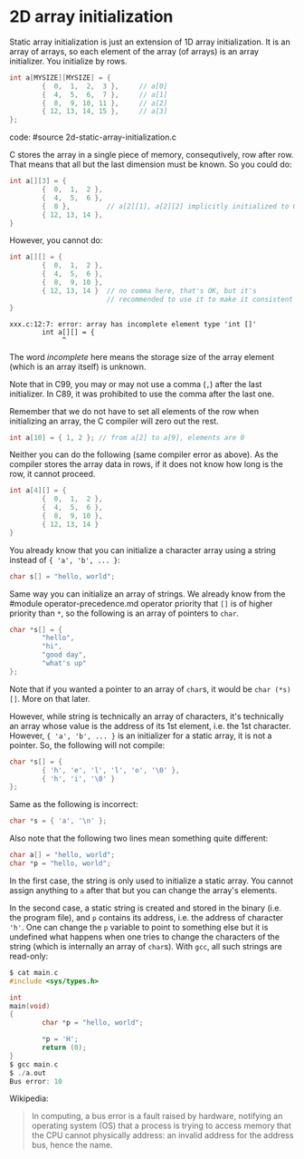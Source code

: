 # 2D array initialization

Static array initialization is just an extension of 1D array initialization.  It
is an array of arrays, so each element of the array (of arrays) is an array
initializer.  You initialize by rows.

```C
int a[MYSIZE][MYSIZE] = {
        {  0,  1,  2,  3 },     // a[0]
        {  4,  5,  6,  7 },     // a[1]
        {  8,  9, 10, 11 },     // a[2]
        { 12, 13, 14, 15 },     // a[3]
};
```

code: #source 2d-static-array-initialization.c

C stores the array in a single piece of memory, consequtively, row after row.
That means that all but the last dimension must be known.  So you could do:

```C
int a[][3] = {
        {  0,  1,  2 },
        {  4,  5,  6 },
        {  8 },         // a[2][1], a[2][2] implicitly initialized to 0
        { 12, 13, 14 },
}
```

However, you cannot do:

```C
int a[][] = {
        {  0,  1,  2 },
        {  4,  5,  6 },
        {  8,  9, 10 },
        { 12, 13, 14 }  // no comma here, that's OK, but it's
                        // recommended to use it to make it consistent
}
```

```
xxx.c:12:7: error: array has incomplete element type 'int []'
        int a[][] = {
             ^
```

The word *incomplete* here means the storage size of the array element (which is
an array itself) is unknown.

Note that in C99, you may or may not use a comma (`,`) after the last
initializer.  In C89, it was prohibited to use the comma after the last one.

Remember that we do not have to set all elements of the row when initializing an
array, the C compiler will zero out the rest.

```C
int a[10] = { 1, 2 }; // from a[2] to a[9], elements are 0
```

Neither you can do the following (same compiler error as above).  As the
compiler stores the array data in rows, if it does not know how long is the row,
it cannot proceed.

```C
int a[4][] = {
        {  0,  1,  2 },
        {  4,  5,  6 },
        {  8,  9, 10 },
        { 12, 13, 14 }
}
```

You already know that you can initialize a character array using a string
instead of `{ 'a', 'b', ... }`:

```C
char s[] = "hello, world";
```

Same way you can initialize an array of strings.  We already know from the
#module operator-precedence.md operator priority
that `[]` is of higher priority than `*`, so the following is an array of
pointers to `char`.


```C
char *s[] = {
        "hello",
        "hi",
        "good day",
        "what's up"
};
```

Note that if you wanted a pointer to an array of `char`s, it would be `char
(*s)[]`.  More on that later.

However, while string is technically an array of characters, it's technically an
array whose value is the address of its 1st element, i.e. the 1st character.
However, `{ 'a', 'b', ... }` is an initializer for a static array, it is not a
pointer.  So, the following will not compile:

```C
char *s[] = {
        { 'h', 'e', 'l', 'l', 'o', '\0' },
        { 'h', 'i', '\0' }
};
```

Same as the following is incorrect:

```C
char *s = { 'a', '\n' };
```

Also note that the following two lines mean something quite different:

```C
char a[] = "hello, world";
char *p = "hello, world";
```

In the first case, the string is only used to initialize a static array.  You
cannot assign anything to `a` after that but you can change the array's
elements.

In the second case, a static string is created and stored in the binary (i.e.
the program file), and `p` contains its address, i.e. the address of character
`'h'`.  One can change the `p` variable to point to something else but it is
undefined what happens when one tries to change the characters of the string
(which is internally an array of `char`s).  With `gcc`, all such strings are
read-only:

```C
$ cat main.c
#include <sys/types.h>

int
main(void)
{
        char *p = "hello, world";

        *p = 'H';
        return (0);
}
$ gcc main.c
$ ./a.out
Bus error: 10
```

Wikipedia:

> In computing, a bus error is a fault raised by hardware, notifying
> an operating system (OS) that a process is trying to access memory that the
> CPU cannot physically address: an invalid address for the address bus, hence
> the name.
